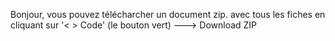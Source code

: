 Bonjour, vous pouvez télécharcher un document zip. avec tous les fiches en cliquant sur '< > Code' (le bouton vert) ---> Download ZIP
